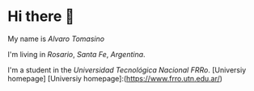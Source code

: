 # **Hi there 👋** #

My name is *Alvaro Tomasino*

I'm living in *Rosario*, *Santa Fe*, *Argentina*.

I'm a student in the *Universidad Tecnológica Nacional FRRo*.
[Universiy homepage]
[Universiy homepage]:(https://www.frro.utn.edu.ar/)
<!--
**Alvi488/Alvi488** is a ✨ _special_ ✨ repository because its `README.md` (this file) appears on your GitHub profile.

Here are some ideas to get you started:

- 🔭 I’m currently working on ...
- 🌱 I’m currently learning ...
- 👯 I’m looking to collaborate on ...
- 🤔 I’m looking for help with ...
- 💬 Ask me about ...
- 📫 How to reach me: ...
- 😄 Pronouns: ...
- ⚡ Fun fact: ...
-->
